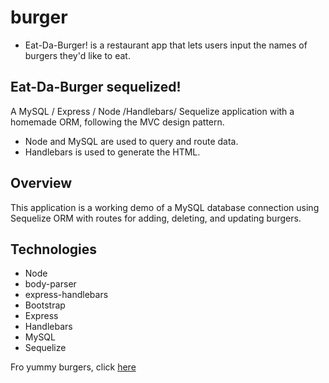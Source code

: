# burger
* Eat-Da-Burger! is a restaurant app that lets users input the names of burgers they'd like to eat.

## Eat-Da-Burger sequelized! 

A MySQL / Express / Node /Handlebars/ Sequelize  application with a homemade ORM, following the MVC design pattern. 
   - Node and MySQL are used to query and route data.  
   - Handlebars is used to generate the HTML. 

## Overview

This application is a working demo of a MySQL database connection using Sequelize ORM with routes for adding, deleting, and updating burgers.

## Technologies

   - Node
   - body-parser
   - express-handlebars
   - Bootstrap
   - Express
   - Handlebars
   - MySQL
   - Sequelize

Fro yummy burgers, click [here](https://secure-castle-51762.herokuapp.com/)
